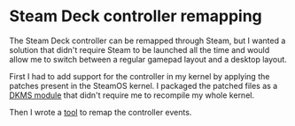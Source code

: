 # Steam Deck controller remapping

The Steam Deck controller can be remapped through Steam, but I wanted a solution that didn't require Steam to be launched all the time and would allow me to switch between a regular gamepad layout and a desktop layout.

First I had to add support for the controller in my kernel by applying the patches present in the SteamOS kernel. I packaged the patched files as a [DKMS module](https://github.com/obsiwitch/dotfiles/tree/main/packages/hid-steam-deck-dkms) that didn't require me to recompile my whole kernel.

Then I wrote a [tool](https://github.com/obsiwitch/dotfiles/tree/main/packages/sdmap) to remap the controller events.
